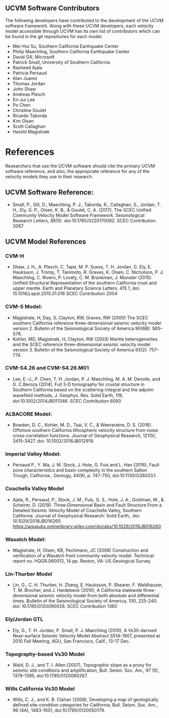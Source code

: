## UCVM Software Contributors
The following developers have contributed to the development of the UCVM software framework. 
Along with these UCVM developers, each velocity model accessible through UCVM has its own list of contributors
which can be found in the git repositories for each model.
* Mei-Hui Su, Southern California Earthquake Center
* Philip Maechling, Southern California Earthquake Center
* David Gill, Microsoft
* Patrick Small, University of Southern California
* Rasheed Ajala
* Patricia Persaud
* Alan Juarez
* Thomas Jordan
* John Shaw
* Andreas Plesch
* En-Jui Lee
* Po Chen
* Christine Goulet
* Ricardo Taborda 
* Kim Olsen
* Scott Callaghan 
* Harold Magistrale

# References
Researchers that use the UCVM software should cite the primary UCVM software reference, and also, the appropriate reference for any of the velocity models they use in their research. 

## UCVM Software Reference:
* Small, P., Gill, D., Maechling, P. J., Taborda, R., Callaghan, S., Jordan, T. H., Ely, G. P., Olsen, K. B., & Goulet, C. A. (2017). The SCEC Unified Community Velocity Model Software Framework. Seismological Research Letters, 88(5). doi:10.1785/0220170082.  SCEC Contribution 2067
    
## UCVM Model References
### CVM-H
* Shaw, J. H., A. Plesch, C. Tape, M. P. Suess, T. H. Jordan, G. Ely, E. Hauksson, J. Tromp, T. Tanimoto, R. Graves, K. Olsen, C. Nicholson, P. J. Maechling, C. Rivero, P. Lovely, C. M. Brankman, J. Munster (2015). Unified Structural Representation of the southern California crust and upper mantle. Earth and Planetary Science Letters. 415 1, doi: 10.1016/j.epsl.2015.01.016 SCEC Contribution 2004

### CVM-S Model:
* Magistrale, H, Day, S, Clayton, RW, Graves, RW (2000) The SCEC southern California reference three-dimensional seismic velocity model version 2. Bulletin of the Seismological Society of America 90(6B): S65–S76.
* Kohler, MD, Magistrale, H, Clayton, RW (2003) Mantle heterogeneities and the SCEC reference three-dimensional seismic velocity model version 3. Bulletin of the Seismological Society of America 93(2): 757–774.

### CVM-S4.26 and CVM-S4.26.M01
* Lee, E.-J., P. Chen, T. H. Jordan, P. J. Maechling, M. A. M. Denolle, and G. C.Beroza (2014), Full 3-D tomography for crustal structure in Southern California based on the scattering-integral and the adjoint-waveﬁeld methods, J. Geophys. Res. Solid Earth, 119, doi:10.1002/2014JB011346. SCEC Contribution 6093

### ALBACORE Model:
* Bowden, D. C., Kohler, M. D., Tsai, V. C., & Weeraratne, D. S. (2016). Offshore southern California lithospheric velocity structure from noise cross-correlation functions. Journal of Geophysical Research, 121(5), 3415-3427. doi: 10.1002/2016JB012919.

### Imperial Valley Model:
* Persaud P., Y. Ma, J. M. Stock, J. Hole, G. Fuis and L. Han (2016), Fault zone characteristics and basin complexity in the southern Salton Trough, California , Geology, 44(9), p. 747-750, doi:10.1130/G38033.1.

### Coachella Valley Model
* Ajala, R., Persaud, P., Stock, J. M., Fuis, G. S., Hole, J. A., Goldman, M., & Scheirer, D. (2019). Three‐Dimensional Basin and Fault Structure From a Detailed Seismic Velocity Model of Coachella Valley, Southern California. Journal of Geophysical Research: Solid Earth,. doi: 10.1029/2018JB016260. https://agupubs.onlinelibrary.wiley.com/doi/abs/10.1029/2018JB016260

### Wasatch Model:
* Magistrale, H, Olsen, KB, Pechmann, JC (2008) Construction and verification of a Wasatch front community velocity model. Technical report no. HQGR.060012, 14 pp. Reston, VA: US Geological Survey.

### Lin-Thurber Model
* Lin, G., C. H. Thurber, H. Zhang, E. Hauksson, P. Shearer, F. Waldhauser, T. M. Brocher, and J. Hardebeck (2010), A California statewide three-dimensional seismic velocity model from both absolute and differential times. Bulletin of the Seismological Society of America, 100, 225-240. doi: 10.1785/0120090028. SCEC Contribution 1360

### Ely/Jordan GTL 
* Ely, G., T. H. Jordan, P. Small, P. J. Maechling (2010), A Vs30-derived Near-surface Seismic Velocity Model Abstract S51A-1907, presented at 2010 Fall Meeting, AGU, San Francisco, Calif., 13-17 Dec.

### Topography-based Vs30 Model
* Wald, D. J., and T. I. Allen (2007), Topographic slope as a proxy for seismic site conditions and amplification, Bull. Seism. Soc. Am., 97 (5), 1379-1395, doi:10.1785/0120060267.

### Wills California Vs30 Model
* Wills, C. J., and K. B. Clahan (2006), Developing a map of geologically defined site-condition categories for California, Bull. Seism. Soc. Am., 96 (4A), 1483-1501, doi:10.1785/0120050179.
